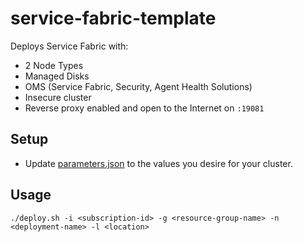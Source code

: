 # service-fabric-template

Deploys Service Fabric with:

* 2 Node Types
* Managed Disks
* OMS (Service Fabric, Security, Agent Health Solutions)
* Insecure cluster
* Reverse proxy enabled and open to the Internet on `:19081`

## Setup

* Update [parameters.json](https://github.com/jpoon/service-fabric-template/blob/master/parameters.json) to the values you desire for your cluster. 

## Usage

```
./deploy.sh -i <subscription-id> -g <resource-group-name> -n <deployment-name> -l <location>
```


